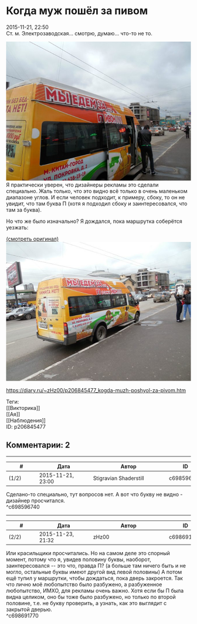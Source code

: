 Когда муж пошёл за пивом
========================

  
2015-11-21, 22:50  
 Ст. м. Электрозаводская... смотрю, думаю... что-то не то.   
   
   [![](pics/gZWHHEgl.jpg)](http://i.imgur.com/gZWHHEg.jpg)     
 Я практически уверен, что дизайнеры рекламы это сделали специально. Жаль только, что это видно всё только в очень маленьком диапазоне углов. И если человек подходит, к примеру, сбоку, то он не увидит, что там буква П (хотя я подходил сбоку и заинтересовался, что там за буква).   
   
 Но что же было изначально? Я дождался, пока маршрутка соберётся уезжать:   
   
  [(смотреть оригинал)](https://zHz00.diary.ru/p206845477.htm?index=1#linkmore206845477m1)      [![](pics/VFA2QD5l.jpg)](http://i.imgur.com/VFA2QD5.jpg)       
  
<https://diary.ru/~zHz00/p206845477_kogda-muzh-poshyol-za-pivom.htm>  
  
Теги:  
[[Викторика]]  
[[Ая]]  
[[Наблюдения]]  
ID: p206845477  


Комментарии: 2
--------------

  


---



|         #         |              Дата              |                     Автор                     |           ID           |
| --- | --- | --- | --- |
| (1/2) | 2015-11-21, 23:00 | Stigravian Shaderstill | c698596740 |

  
 Сделано-то специально, тут вопросов нет. А вот что букву не видно - дизайнер просчитался.   
 ^c698596740

---



|         #         |              Дата              |                     Автор                     |           ID           |
| --- | --- | --- | --- |
| (2/2) | 2015-11-23, 21:32 | zHz00 | c698691770 |

  
 Или красильщики просчитались. Но на самом деле это спорный момент, потому что я, увидев половину буквы, наоборот, заинтересовался -- это что, правда П? (а больше там ничего быть и не могло, остальные буквы имеют другой вид левой половины) А потом ещё тупил у маршрутки, чтобы дождаться, пока дверь закроется. Так что лично моё любопытство было разбужено, а разбуженное любопытство, ИМХО, для рекламы очень важно. Хотя если бы П была видна целиком, оно бы тоже было разбужено, но только по второй половине, т.е. не букву проверить, а узнать, как это выглядит с закрытой дверью.   
 ^c698691770
